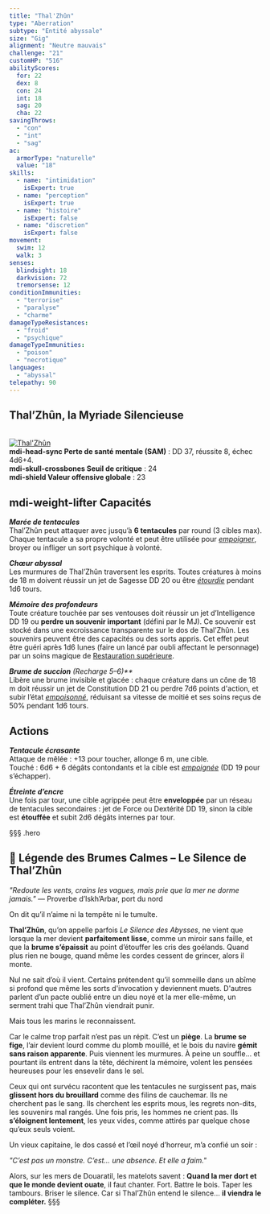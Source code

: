 ```yaml
---
title: "Thal'Zhûn"
type: "Aberration"
subtype: "Entité abyssale"
size: "Gig"
alignment: "Neutre mauvais"
challenge: "21"
customHP: "516"
abilityScores:
  for: 22
  dex: 8
  con: 24
  int: 18
  sag: 20
  cha: 22
savingThrows:
  - "con"
  - "int"
  - "sag"
ac:
  armorType: "naturelle"
  value: "18"
skills:
  - name: "intimidation"
    isExpert: true
  - name: "perception"
    isExpert: true
  - name: "histoire"
    isExpert: false
  - name: "discretion"
    isExpert: false
movement:
  swim: 12
  walk: 3
senses:
  blindsight: 18
  darkvision: 72
  tremorsense: 12
conditionImmunities:
  - "terrorise"
  - "paralyse"
  - "charme"
damageTypeResistances:
  - "froid"
  - "psychique"
damageTypeImmunities:
  - "poison"
  - "necrotique"
languages:
  - "abyssal"
telepathy: 90
---
```

## Thal’Zhûn, la Myriade Silencieuse
&nbsp;  
[![Thal'Zhûn](https://www.douaratil.fr/illustrations/aberration/thalzhun300.jpeg)](https://www.douaratil.fr/illustrations/aberration/thalzhun.jpeg)  
**<v-icon>mdi-head-sync</v-icon> Perte de santé mentale (SAM)** : DD 37, réussite 8, échec 4d6+4.  
**<v-icon>mdi-skull-crossbones</v-icon> Seuil de critique** : 24  
**<v-icon>mdi-shield</v-icon> Valeur offensive globale** : 23  


## <v-icon>mdi-weight-lifter</v-icon> Capacités

_**Marée de tentacules**_  
Thal’Zhûn peut attaquer avec jusqu’à **6 tentacules** par round (3 cibles max). Chaque tentacule a sa propre volonté et peut être utilisée pour [_empoigner_](/gerer-la-sante-du-personnage/#empoigne), broyer ou infliger un sort psychique à volonté.

_**Chœur abyssal**_  
Les murmures de Thal’Zhûn traversent les esprits. Toutes créatures à moins de 18 m doivent réussir un jet de Sagesse DD 20 ou être [_étourdie_](/gerer-la-sante-du-personnage/#etourdi) pendant 1d6 tours.

_**Mémoire des profondeurs**_  
Toute créature touchée par ses ventouses doit réussir un jet d’Intelligence DD 19 ou **perdre un souvenir important** (défini par le MJ). Ce souvenir est stocké dans une excroissance transparente sur le dos de Thal’Zhûn. Les souvenirs peuvent être des capacités ou des sorts appris. Cet effet peut être guéri après 1d6 lunes (faire un lancé par oubli affectant le personnage) par un soins magique de [Restauration supérieure](/grimoire/restauration-superieure).    

_**Brume de succion** (Recharge 5–6)**_  
Libère une brume invisible et glacée : chaque créature dans un cône de 18 m doit réussir un jet de Constitution DD 21 ou perdre 7d6 points d'action, et subir l’état [_empoisonné_](/gerer-la-sante-du-personnage/#empoisonne), réduisant sa vitesse de moitié et ses soins reçus de 50% pendant 1d6 tours.   


## Actions

_**Tentacule écrasante**_  
Attaque de mêlée : +13 pour toucher, allonge 6 m, une cible.  
Touché : 6d6 + 6 dégâts contondants et la cible est [_empoignée_](/gerer-la-sante-du-personnage/#empoigne) (DD 19 pour s’échapper).

_**Étreinte d’encre**_  
Une fois par tour, une cible agrippée peut être **enveloppée** par un réseau de tentacules secondaires : jet de Force ou Dextérité DD 19, sinon la cible est **étouffée** et subit 2d6 dégâts internes par tour.

§§§ .hero
## 🌊 **Légende des Brumes Calmes – Le Silence de Thal’Zhûn**

*"Redoute les vents, crains les vagues, mais prie que la mer ne dorme jamais."*
— Proverbe d’Iskh’Arbar, port du nord

On dit qu’il n’aime ni la tempête ni le tumulte.

**Thal’Zhûn**, qu’on appelle parfois *Le Silence des Abysses*, ne vient que lorsque la mer devient **parfaitement lisse**, comme un miroir sans faille, et que la **brume s’épaissit** au point d’étouffer les cris des goélands. Quand plus rien ne bouge, quand même les cordes cessent de grincer, alors il monte.

Nul ne sait d’où il vient. Certains prétendent qu’il sommeille dans un abîme si profond que même les sorts d'invocation y deviennent muets. D'autres parlent d’un pacte oublié entre un dieu noyé et la mer elle-même, un serment trahi que Thal’Zhûn viendrait punir.

Mais tous les marins le reconnaissent.

Car le calme trop parfait n’est pas un répit. C’est un **piège**.
La **brume se fige**, l’air devient lourd comme du plomb mouillé, et le bois du navire **gémit sans raison apparente**. Puis viennent les murmures. À peine un souffle… et pourtant ils entrent dans la tête, déchirent la mémoire, volent les pensées heureuses pour les ensevelir dans le sel.

Ceux qui ont survécu racontent que les tentacules ne surgissent pas, mais **glissent hors du brouillard** comme des filins de cauchemar. Ils ne cherchent pas le sang. Ils cherchent les esprits mous, les regrets non-dits, les souvenirs mal rangés. Une fois pris, les hommes ne crient pas. Ils **s’éloignent lentement**, les yeux vides, comme attirés par quelque chose qu’eux seuls voient.

Un vieux capitaine, le dos cassé et l’œil noyé d’horreur, m’a confié un soir :

*"C’est pas un monstre. C’est… une absence. Et elle a faim."*

Alors, sur les mers de Douaratil, les matelots savent :
**Quand la mer dort et que le monde devient ouate**, il faut chanter. Fort.
Battre le bois. Taper les tambours. Briser le silence.
Car si Thal’Zhûn entend le silence…
**il viendra le compléter.**
§§§
